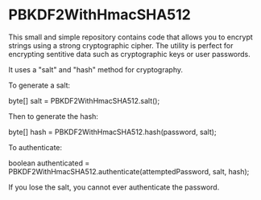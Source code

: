 # PBKDF2WithHmacSHA512
This small and simple repository contains code that allows you to encrypt strings using a strong cryptographic cipher. The utility is perfect for encrypting sentitive data such as cryptographic keys or user passwords.

It uses a "salt" and "hash" method for cryptography.

To generate a salt:

  byte[] salt = PBKDF2WithHmacSHA512.salt();
  
Then to generate the hash:

  byte[] hash = PBKDF2WithHmacSHA512.hash(password, salt);
  
To authenticate:

  boolean authenticated = PBKDF2WithHmacSHA512.authenticate(attemptedPassword, salt, hash);
  
If you lose the salt, you cannot ever authenticate the password.
